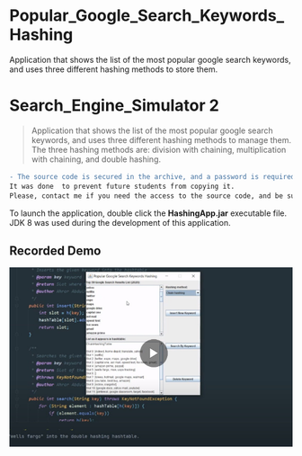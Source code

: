 # Popular_Google_Search_Keywords_Hashing
Application that shows the list of the most popular google search keywords, and uses three different hashing methods to store them.


# Search_Engine_Simulator 2

> Application that shows the list of the most popular google search keywords, and uses three different hashing methods to manage them.
> The three hashing methods are: division with chaining, multiplication with chaining, and double hashing.
```diff 
- The source code is secured in the archive, and a password is required to access it. 
It was done  to prevent future students from copying it. 
Please, contact me if you need the access to the source code, and be sure state the reason.
```

To launch the application, double click the **HashingApp.jar** executable file. JDK 8 was used during the development of this application.

## Recorded Demo

[![Watch the video](screenshot.jpg)](https://youtu.be/4PAqxToVzjQ)

